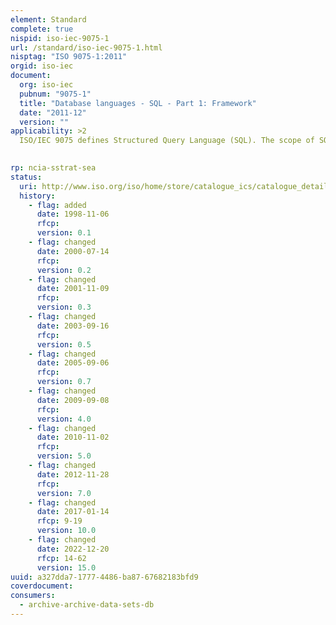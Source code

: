 ```yaml
---
element: Standard
complete: true
nispid: iso-iec-9075-1
url: /standard/iso-iec-9075-1.html
nisptag: "ISO 9075-1:2011"
orgid: iso-iec
document:
  org: iso-iec
  pubnum: "9075-1"
  title: "Database languages - SQL - Part 1: Framework"
  date: "2011-12"
  version: ""
applicability: >2
  ISO/IEC 9075 defines Structured Query Language (SQL). The scope of SQL is the definition of data structure and the operations on data stored in that structure. ISO/IEC 9075-1, ISO/IEC 9075-2 and ISO/IEC 9075-11 encompass the minimum requirements of the language. Other parts define extensions.  ISO/IEC 9075-1 2011 describes the conceptual framework used in other parts of ISO/IEC 9075 to specify the grammar of SQL and the result of processing statements in that language by an SQL-implementation.

  
rp: ncia-sstrat-sea
status:
  uri: http://www.iso.org/iso/home/store/catalogue_ics/catalogue_detail_ics.htm?csnumber=53681
  history: 
    - flag: added
      date: 1998-11-06
      rfcp: 
      version: 0.1
    - flag: changed
      date: 2000-07-14
      rfcp: 
      version: 0.2
    - flag: changed
      date: 2001-11-09
      rfcp: 
      version: 0.3
    - flag: changed
      date: 2003-09-16
      rfcp: 
      version: 0.5
    - flag: changed
      date: 2005-09-06
      rfcp: 
      version: 0.7
    - flag: changed
      date: 2009-09-08
      rfcp: 
      version: 4.0
    - flag: changed
      date: 2010-11-02
      rfcp: 
      version: 5.0
    - flag: changed
      date: 2012-11-28
      rfcp: 
      version: 7.0
    - flag: changed
      date: 2017-01-14
      rfcp: 9-19
      version: 10.0
    - flag: changed
      date: 2022-12-20
      rfcp: 14-62
      version: 15.0
uuid: a327dda7-1777-4486-ba87-67682183bfd9
coverdocument:
consumers:
  - archive-archive-data-sets-db
---
```


